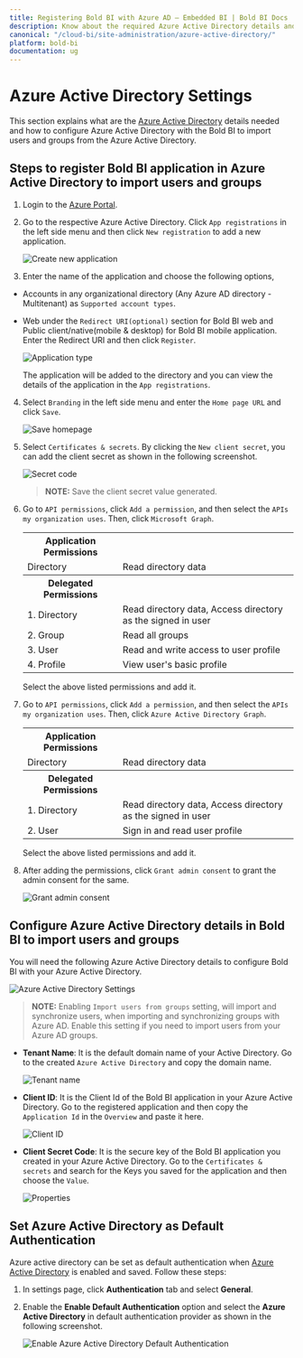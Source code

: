 ```yaml
---
title: Registering Bold BI with Azure AD – Embedded BI | Bold BI Docs
description: Know about the required Azure Active Directory details and how to import users and groups by registering Bold BI with Azure Active Directory.
canonical: "/cloud-bi/site-administration/azure-active-directory/"
platform: bold-bi
documentation: ug
---
```


# Azure Active Directory Settings

This section explains what are the [Azure Active Directory](https://azure.microsoft.com/en-us/services/active-directory/) details needed and how to configure Azure Active Directory with the Bold BI to import users and groups from the Azure Active Directory.

## Steps to register Bold BI application in Azure Active Directory to import users and groups

1. Login to the [Azure Portal](https://portal.azure.com).

2. Go to the respective Azure Active Directory. Click `App registrations` in the left side menu and then click `New registration` to add a new application.

    ![Create new application](/static/assets/embedded/site-administration/images/add-application.png) 

3. Enter the name of the application and choose the following options,

*  Accounts in any organizational directory (Any Azure AD directory - Multitenant) as `Supported account types`.
* Web under the `Redirect URI(optional)` section for Bold BI web and Public client/native(mobile & desktop) for Bold BI mobile application. Enter the Redirect URI and then click `Register`.

    ![Application type](/static/assets/embedded/site-administration/images/add-application-type.png)

    The application will be added to the directory and you can view the details of the application in the `App registrations`.

4. Select `Branding` in the left side menu and enter the `Home page URL` and click `Save`.

    ![Save homepage](/static/assets/embedded/site-administration/images/azurehomepageurl.png)

5. Select `Certificates & secrets`. By clicking the `New client secret`, you can add the client secret as shown in the following screenshot.

    ![Secret code](/static/assets/embedded/site-administration/images/certificates.png)

    > **NOTE:**  Save the client secret value generated.

6. Go to `API permissions`, click `Add a permission`, and then select the `APIs my organization uses`. Then, click  `Microsoft Graph`.

    <table>
     <tr>
     <th><b>Application Permissions</b></th>
     <th></th>
     </tr>
     <tr>
     <td> Directory <td>Read directory data</td></td>
     </tr>
     <tr>
     <th><b>Delegated Permissions</b></th>
     <th></th>
     </tr>
     <tr>
     <td> 1. Directory <td>Read directory data, Access directory as the signed in user</td></td>
     </tr>
     <tr>
     <td>2. Group <td>Read all groups</td></td>
     </tr>
     <tr>
     <td>3. User <td>Read and write access to user profile</td></td>
     </tr>
      <tr>
     <td>4. Profile <td>View user's basic profile</td></td>
     </tr>
     </table>
    
    Select the above listed permissions and add it.

7. Go to `API permissions`, click `Add a permission`, and then select the `APIs my organization uses`. Then, click `Azure Active Directory Graph`.

    <table>
     <tr>
     <th><b>Application Permissions</b></th>
     <th></th>
     </tr>
     <tr>
     <td>Directory <td>Read directory data</td></td>
     </tr>
     <tr>
     <th><b>Delegated Permissions</b></th>
     <th></th>
     </tr>
     <tr>
     <td> 1. Directory <td>Read directory data, Access directory as the signed in user</td></td>
     </tr>
     <tr>
     <td>2. User <td>Sign in and read user profile</td></td>
     </tr>
     </table>

     Select the above listed permissions and add it.

8. After adding the permissions, click `Grant admin consent` to grant the admin consent for the same.
 
    ![Grant admin consent](/static/assets/embedded/site-administration/images/grant-admin-consent.png)

## Configure Azure Active Directory details in Bold BI to import users and groups

You will need the following Azure Active Directory details to configure Bold BI with your Azure Active Directory.

![Azure Active Directory Settings](/static/assets/embedded/site-administration/images/azure-active-directory-settings.png)

> **NOTE:** Enabling `Import users from groups` setting, will import and synchronize users, when importing and synchronizing groups with Azure AD. Enable this setting if you need to import users from your Azure AD groups.

* **Tenant Name**: It is the default domain name of your Active Directory. Go to the created `Azure Active Directory` and copy the domain name.

    ![Tenant name](/static/assets/embedded/site-administration/images/tenant-name.png)
 
* **Client ID**: It is the Client Id of the Bold BI application in your Azure Active Directory. Go to the registered application and then copy the `Application Id` in the `Overview` and paste it here.

    ![Client ID](/static/assets/embedded/site-administration/images/app-id.png)
 
* **Client Secret Code**: It is the secure key of the Bold BI application you created in your Azure Active Directory. Go to the `Certificates & secrets` and search for the Keys you saved for the application and then choose the `Value`.

    ![Properties](/static/assets/embedded/site-administration/images/keys.png)

## Set Azure Active Directory as Default Authentication
Azure active directory can be set as default authentication when [Azure Active Directory](/embedded-bi/site-administration/azure-active-directory/#configure-azure-active-directory-details-in-bold-bi-to-import-users-and-groups) is enabled and saved. Follow these steps:

1. In settings page, click **Authentication** tab and select **General**.

2. Enable the **Enable Default Authentication** option and select the **Azure Active Directory** in default authentication provider as shown in the following screenshot.

    ![Enable  Azure Active Directory Default Authentication](/static/assets/embedded/site-administration/images/enable-azure-active-directory.png)
